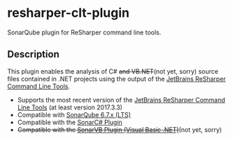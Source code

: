 # resharper-clt-plugin
SonarQube plugin for ReSharper command line tools.

## Description
This plugin enables the analysis of C# ~~and VB.NET~~(not yet, sorry) source files contained in .NET projects using the output of the [JetBrains ReSharper Command Line Tools](https://www.jetbrains.com/resharper/features/command-line.html).
* Supports the most recent version of the [JetBrains ReSharper Command Line Tools](https://www.jetbrains.com/resharper/download/index.html#section=resharper-clt) (at least version 2017.3.3)
* Compatible with [SonarQube 6.7.x (LTS)](https://www.sonarqube.org/downloads/)
* Compatible with the [SonarC# Plugin](https://docs.sonarqube.org/pages/viewpage.action?pageId=1441900)
* ~~Compatible with the [SonarVB Plugin (Visual Basic .NET)](https://docs.sonarqube.org/display/PLUG/SonarVB)~~(not yet, sorry)
